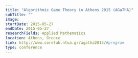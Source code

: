 ```yaml
---
title: "Algorithmic Game Theory in Athens 2015 (AGaThA)"
subTitle: ""
image:
startDate: 2015-05-27
endDate: 2015-05-27
researchFields: Applied Mathematics
location: Athens, Greece
link: http://www.corelab.ntua.gr/agatha2015/#program
type: conference
---
```

